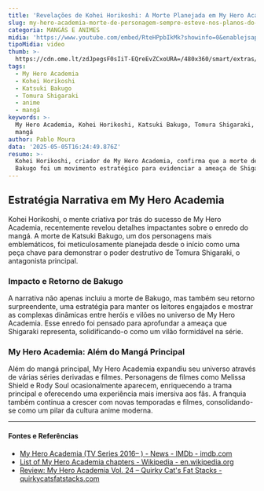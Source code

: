 ```yaml
---
title: 'Revelações de Kohei Horikoshi: A Morte Planejada em My Hero Academia'
slug: my-hero-academia-morte-de-personagem-sempre-esteve-nos-planos-do-criador
categoria: MANGÁS E ANIMES
midia: 'https://www.youtube.com/embed/RteHPpbIkMk?showinfo=0&enablejsapi=1'
tipoMidia: video
thumb: >-
  https://cdn.ome.lt/zdJpegsF0sIiT-EQreEvZCxoURA=/480x360/smart/extras/conteudos/omelete_THUMB_-_2025-05-05T131835.826.png
tags:
  - My Hero Academia
  - Kohei Horikoshi
  - Katsuki Bakugo
  - Tomura Shigaraki
  - anime
  - mangá
keywords: >-
  My Hero Academia, Kohei Horikoshi, Katsuki Bakugo, Tomura Shigaraki, anime,
  mangá
author: Pablo Moura
data: '2025-05-05T16:24:49.876Z'
resumo: >-
  Kohei Horikoshi, criador de My Hero Academia, confirma que a morte de Katsuki
  Bakugo foi um movimento estratégico para evidenciar a ameaça de Shigaraki.
---
```


## Estratégia Narrativa em My Hero Academia

Kohei Horikoshi, o mente criativa por trás do sucesso de My Hero Academia, recentemente revelou detalhes impactantes sobre o enredo do mangá. A morte de Katsuki Bakugo, um dos personagens mais emblemáticos, foi meticulosamente planejada desde o início como uma peça chave para demonstrar o poder destrutivo de Tomura Shigaraki, o antagonista principal.

### Impacto e Retorno de Bakugo

A narrativa não apenas incluiu a morte de Bakugo, mas também seu retorno surpreendente, uma estratégia para manter os leitores engajados e mostrar as complexas dinâmicas entre heróis e vilões no universo de My Hero Academia. Esse enredo foi pensado para aprofundar a ameaça que Shigaraki representa, solidificando-o como um vilão formidável na série.

### My Hero Academia: Além do Mangá Principal

Além do mangá principal, My Hero Academia expandiu seu universo através de várias séries derivadas e filmes. Personagens de filmes como Melissa Shield e Rody Soul ocasionalmente aparecem, enriquecendo a trama principal e oferecendo uma experiência mais imersiva aos fãs. A franquia também continua a crescer com novas temporadas e filmes, consolidando-se como um pilar da cultura anime moderna.

---

#### Fontes e Referências

- [My Hero Academia (TV Series 2016– ) - News - IMDb - imdb.com](https://www.imdb.com/title/tt5626028/news/)
- [List of My Hero Academia chapters - Wikipedia - en.wikipedia.org](https://en.wikipedia.org/wiki/List_of_My_Hero_Academia_chapters)
- [Review: My Hero Academia Vol. 24 – Quirky Cat's Fat Stacks - quirkycatsfatstacks.com](https://quirkycatsfatstacks.com/2020/01/16/review-my-hero-academia-vol-24/)
